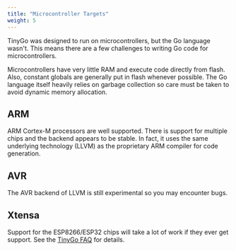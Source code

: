 ```yaml
---
title: "Microcontroller Targets"
weight: 5
---
```


TinyGo was designed to run on microcontrollers, but the Go language wasn't. This means there are a few challenges to writing Go code for microcontrollers.

Microcontrollers have very little RAM and execute code directly from flash. Also, constant globals are generally put in flash whenever possible. The Go language itself heavily relies on garbage collection so care must be taken to avoid dynamic memory allocation.

## ARM

ARM Cortex-M processors are well supported. There is support for multiple chips and the backend appears to be stable. In fact, it uses the same underlying technology (LLVM) as the proprietary ARM compiler for code generation.

## AVR

The AVR backend of LLVM is still experimental so you may encounter bugs.

## Xtensa

Support for the ESP8266/ESP32 chips will take a lot of work if they ever get support. See the [TinyGo FAQ](../../faq/what-about-esp8266-esp32) for details.
